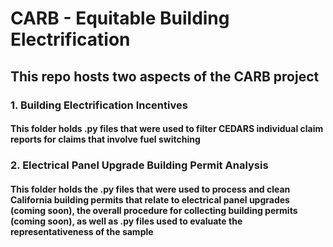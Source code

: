 # CARB - Equitable Building Electrification

## This repo hosts two aspects of the CARB project 
### 1. Building Electrification Incentives
#### This folder holds .py files that were used to filter CEDARS individual claim reports for claims that involve fuel switching
### 2. Electrical Panel Upgrade Building Permit Analysis
#### This folder holds the .py files that were used to process and clean California building permits that relate to electrical panel upgrades (coming soon), the overall procedure for collecting building permits (coming soon), as well as .py files used to evaluate the representativeness of the sample
